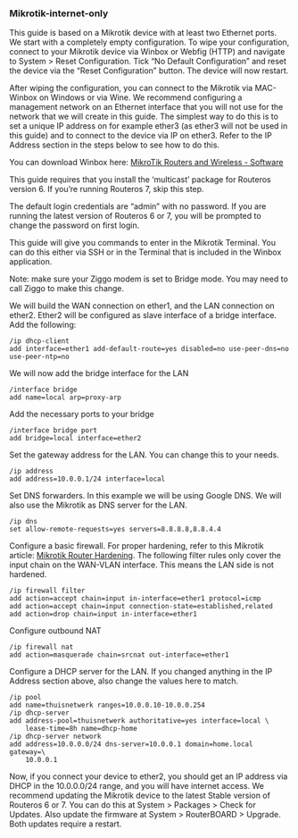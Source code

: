 ### Mikrotik-internet-only

This guide is based on a Mikrotik device with at least two Ethernet ports. We start with a completely empty configuration. To wipe your configuration, connect to your Mikrotik device via Winbox or Webfig (HTTP) and navigate to System > Reset Configuration. Tick “No Default Configuration” and reset the device via the “Reset Configuration” button. The device will now restart.

After wiping the configuration, you can connect to the Mikrotik via MAC-Winbox on Windows or via Wine. We recommend configuring a management network on an Ethernet interface that you will not use for the network that we will create in this guide. The simplest way to do this is to set a unique IP address on for example ether3 (as ether3 will not be used in this guide) and to connect to the device via IP on ether3. Refer to the IP Address section in the steps below to see how to do this.

You can download Winbox here: [ MikroTik Routers and Wireless - Software](https://mikrotik.com/download)

This guide requires that you install the ‘multicast’ package for Routeros version 6. If you’re running Routeros 7, skip this step. 

The default login credentials are “admin” with no password. If you are running the latest version of Routeros 6 or 7, you will be prompted to change the password on first login.

This guide will give you commands to enter in the Mikrotik Terminal. You can do this either via SSH or in the Terminal that is included in the Winbox application.

Note: make sure your Ziggo modem is set to Bridge mode. You may need to call Ziggo to make this change. 

We will build the WAN connection on ether1, and the LAN connection on ether2. Ether2 will be configured as slave interface of a bridge interface. Add the following:
```
/ip dhcp-client 
add interface=ether1 add-default-route=yes disabled=no use-peer-dns=no use-peer-ntp=no
```
We will now add the bridge interface for the LAN
```
/interface bridge
add name=local arp=proxy-arp
```
Add the necessary ports to your bridge
```
/interface bridge port
add bridge=local interface=ether2
```
Set the gateway address for the LAN. You can change this to your needs.
```
/ip address
add address=10.0.0.1/24 interface=local 
```
Set DNS forwarders. In this example we will be using Google DNS. We will also use the Mikrotik as DNS server for the LAN. 
```
/ip dns
set allow-remote-requests=yes servers=8.8.8.8,8.8.4.4
```
Configure a basic firewall. For proper hardening, refer to this Mikrotik article: [Mikrotik Router Hardening](https://help.mikrotik.com/docs/display/ROS/Building+Your+First+Firewall#BuildingYourFirstFirewall-Ipv4firewall). The following filter rules only cover the input chain on the WAN-VLAN interface. This means the LAN side is not hardened. 
```
/ip firewall filter
add action=accept chain=input in-interface=ether1 protocol=icmp
add action=accept chain=input connection-state=established,related 
add action=drop chain=input in-interface=ether1
```
Configure outbound NAT
```
/ip firewall nat
add action=masquerade chain=srcnat out-interface=ether1
```
Configure a DHCP server for the LAN. If you changed anything in the IP Address section above, also change the values here to match. 
```
/ip pool
add name=thuisnetwerk ranges=10.0.0.10-10.0.0.254  
/ip dhcp-server
add address-pool=thuisnetwerk authoritative=yes interface=local \
    lease-time=8h name=dhcp-home
/ip dhcp-server network
add address=10.0.0.0/24 dns-server=10.0.0.1 domain=home.local gateway=\
    10.0.0.1
```
Now, if you connect your device to ether2, you should get an IP address via DHCP in the 10.0.0.0/24 range, and you will have internet access. We recommend updating the Mikrotik device to the latest Stable version of Routeros 6 or 7. You can do this at System > Packages > Check for Updates. Also update the firmware at System > RouterBOARD > Upgrade. Both updates require a restart. 

